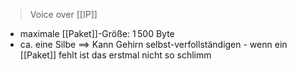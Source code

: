 > Voice over [[IP]]


- maximale [[Paket]]-Größe: $1\, 500$ Byte
- ca. eine Silbe
==> Kann Gehirn selbst-verfollständigen - wenn ein [[Paket]] fehlt ist das erstmal nicht so schlimm